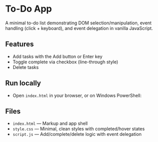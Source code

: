 # To-Do App

A minimal to-do list demonstrating DOM selection/manipulation, event handling (click + keyboard), and event delegation in vanilla JavaScript.

## Features

- Add tasks with the Add button or Enter key
- Toggle complete via checkbox (line-through style)
- Delete tasks

## Run locally

- Open `index.html` in your browser, or on Windows PowerShell:

## Files

- `index.html` — Markup and app shell
- `style.css` — Minimal, clean styles with completed/hover states
- `script.js` — Add/complete/delete logic with event delegation

